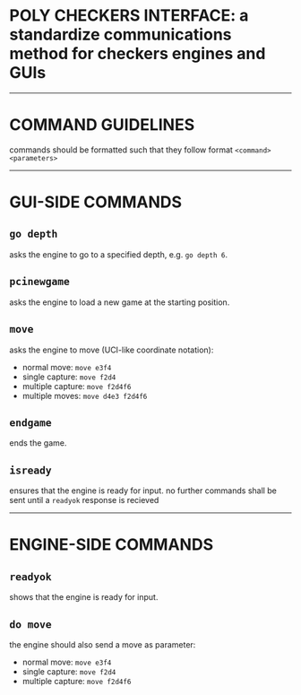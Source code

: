 # POLY CHECKERS INTERFACE: a standardize communications method for checkers engines and GUIs

----------------------------------

# COMMAND GUIDELINES

commands should be formatted such that they follow format
`<command> <parameters>`

----------------------------------

# GUI-SIDE COMMANDS

## `go depth`

asks the engine to go to a specified depth, e.g. `go depth 6`.

## `pcinewgame`

asks the engine to load a new game at the starting position.

## `move`

asks the engine to move (UCI-like coordinate notation):
- normal move:      `move e3f4`
- single capture:   `move f2d4`
- multiple capture: `move f2d4f6`
- multiple moves:   `move d4e3 f2d4f6`

## `endgame`

ends the game.

## `isready`

ensures that the engine is ready for input. no further commands shall be sent until a `readyok` response is recieved

----------------------------------

# ENGINE-SIDE COMMANDS

## `readyok`

shows that the engine is ready for input.

## `do move`

the engine should also send a move as parameter:
- normal move:      `move e3f4`
- single capture:   `move f2d4`
- multiple capture: `move f2d4f6`
